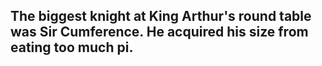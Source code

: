 ## The biggest knight at King Arthur's round table was Sir Cumference. He acquired his size from eating too much pi.